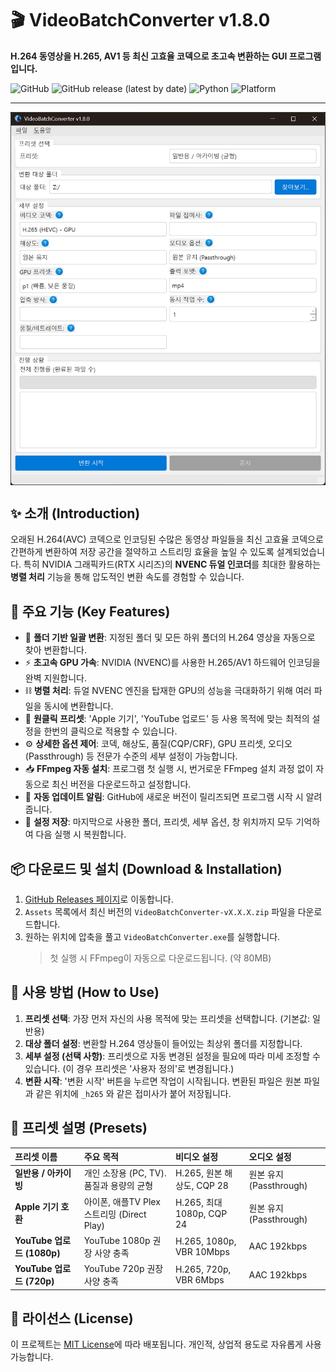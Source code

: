 # 🎬 VideoBatchConverter v1.8.0

**H.264 동영상을 H.265, AV1 등 최신 고효율 코덱으로 초고속 변환하는 GUI 프로그램입니다.**

![GitHub](https://img.shields.io/github/license/deuxdoom/VideoBatchConverter)
![GitHub release (latest by date)](https://img.shields.io/github/v/release/deuxdoom/VideoBatchConverter)
![Python](https://img.shields.io/badge/python-3.8+-blue.svg)
![Platform](https://img.shields.io/badge/platform-windows-lightgrey.svg)

---

<img src="./screenshot.png" alt="VideoBatchConverter Screenshot" width="830" style="vertical-align: middle;">

## ✨ 소개 (Introduction)

오래된 H.264(AVC) 코덱으로 인코딩된 수많은 동영상 파일들을 최신 고효율 코덱으로 간편하게 변환하여 저장 공간을 절약하고 스트리밍 효율을 높일 수 있도록 설계되었습니다. 특히 NVIDIA 그래픽카드(RTX 시리즈)의 **NVENC 듀얼 인코더**를 최대한 활용하는 **병렬 처리** 기능을 통해 압도적인 변환 속도를 경험할 수 있습니다.

## 🚀 주요 기능 (Key Features)

-   📂 **폴더 기반 일괄 변환**: 지정된 폴더 및 모든 하위 폴더의 H.264 영상을 자동으로 찾아 변환합니다.
-   ⚡️ **초고속 GPU 가속**: NVIDIA (NVENC)를 사용한 H.265/AV1 하드웨어 인코딩을 완벽 지원합니다.
-   ⛓️ **병렬 처리**: 듀얼 NVENC 엔진을 탑재한 GPU의 성능을 극대화하기 위해 여러 파일을 동시에 변환합니다.
-   🎯 **원클릭 프리셋**: 'Apple 기기', 'YouTube 업로드' 등 사용 목적에 맞는 최적의 설정을 한번의 클릭으로 적용할 수 있습니다.
-   ⚙️ **상세한 옵션 제어**: 코덱, 해상도, 품질(CQP/CRF), GPU 프리셋, 오디오(Passthrough) 등 전문가 수준의 세부 설정이 가능합니다.
-   📥 **FFmpeg 자동 설치**: 프로그램 첫 실행 시, 번거로운 FFmpeg 설치 과정 없이 자동으로 최신 버전을 다운로드하고 설정합니다.
-   🔄 **자동 업데이트 알림**: GitHub에 새로운 버전이 릴리즈되면 프로그램 시작 시 알려줍니다.
-   📝 **설정 저장**: 마지막으로 사용한 폴더, 프리셋, 세부 옵션, 창 위치까지 모두 기억하여 다음 실행 시 복원합니다.

## 📦 다운로드 및 설치 (Download & Installation)

1.  [GitHub Releases 페이지](https://github.com/deuxdoom/VideoBatchConverter/releases)로 이동합니다.
2.  `Assets` 목록에서 최신 버전의 `VideoBatchConverter-vX.X.X.zip` 파일을 다운로드합니다.
3.  원하는 위치에 압축을 풀고 `VideoBatchConverter.exe`를 실행합니다.
    > 첫 실행 시 FFmpeg이 자동으로 다운로드됩니다. (약 80MB)

## 📖 사용 방법 (How to Use)

1.  **프리셋 선택**: 가장 먼저 자신의 사용 목적에 맞는 프리셋을 선택합니다. (기본값: 일반용)
2.  **대상 폴더 설정**: 변환할 H.264 영상들이 들어있는 최상위 폴더를 지정합니다.
3.  **세부 설정 (선택 사항)**: 프리셋으로 자동 변경된 설정을 필요에 따라 미세 조정할 수 있습니다. (이 경우 프리셋은 '사용자 정의'로 변경됩니다.)
4.  **변환 시작**: '변환 시작' 버튼을 누르면 작업이 시작됩니다. 변환된 파일은 원본 파일과 같은 위치에 `_h265` 와 같은 접미사가 붙어 저장됩니다.

## 🎯 프리셋 설명 (Presets)

| 프리셋 이름 | 주요 목적 | 비디오 설정 | 오디오 설정 |
| :--- | :--- | :--- | :--- |
| **일반용 / 아카이빙** | 개인 소장용 (PC, TV). 품질과 용량의 균형 | H.265, 원본 해상도, CQP 28 | 원본 유지 (Passthrough) |
| **Apple 기기 호환** | 아이폰, 애플TV Plex 스트리밍 (Direct Play) | H.265, 최대 1080p, CQP 24 | 원본 유지 (Passthrough) |
| **YouTube 업로드 (1080p)**| YouTube 1080p 권장 사양 충족 | H.265, 1080p, VBR 10Mbps | AAC 192kbps |
| **YouTube 업로드 (720p)** | YouTube 720p 권장 사양 충족 | H.265, 720p, VBR 6Mbps | AAC 192kbps |

## 📜 라이선스 (License)

이 프로젝트는 [MIT License](LICENSE)에 따라 배포됩니다. 개인적, 상업적 용도로 자유롭게 사용 가능합니다.